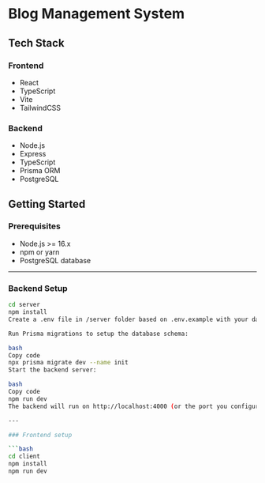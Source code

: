 # Blog Management System

## Tech Stack

### Frontend
- React
- TypeScript
- Vite
- TailwindCSS

### Backend
- Node.js
- Express
- TypeScript
- Prisma ORM
- PostgreSQL

## Getting Started

### Prerequisites

- Node.js >= 16.x
- npm or yarn
- PostgreSQL database

---

### Backend Setup

```bash
cd server
npm install
Create a .env file in /server folder based on .env.example with your database credentials and JWT secret.

Run Prisma migrations to setup the database schema:

bash
Copy code
npx prisma migrate dev --name init
Start the backend server:

bash
Copy code
npm run dev
The backend will run on http://localhost:4000 (or the port you configured).

---

### Frontend setup

```bash
cd client
npm install
npm run dev
